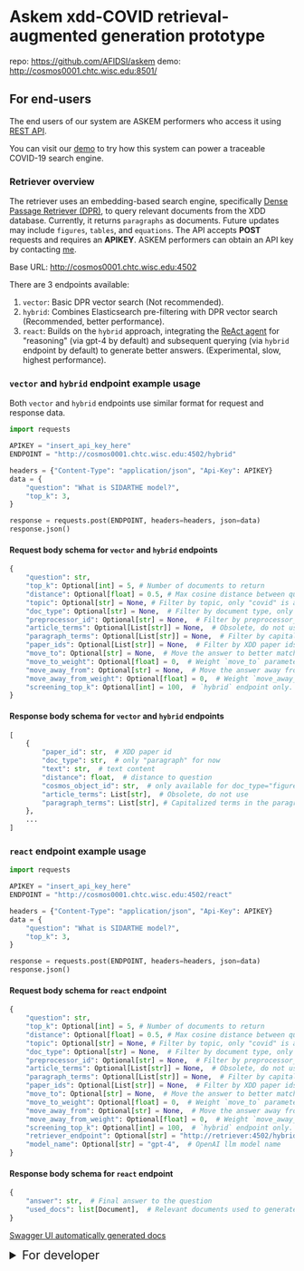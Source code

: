 # Askem xdd-COVID retrieval-augmented generation prototype

repo: <https://github.com/AFIDSI/askem>
demo: <http://cosmos0001.chtc.wisc.edu:8501/>

## For end-users

The end users of our system are ASKEM performers who access it using [REST API](http://cosmos0001.chtc.wisc.edu:4502/docs).

You can visit our [demo](http://cosmos0001.chtc.wisc.edu:8501/) to try how this system can power a traceable COVID-19 search engine.

### Retriever overview

The retriever uses an embedding-based search engine, specifically [Dense Passage Retriever (DPR)](https://arxiv.org/abs/2004.04906), to query relevant documents from the XDD database. Currently, it returns `paragraphs` as documents. Future updates may include `figures`, `tables`, and `equations`. The API accepts **POST** requests and requires an **APIKEY**. ASKEM performers can obtain an API key by contacting [me](mailto:jason.lo@wisc.edu).

Base URL: <http://cosmos0001.chtc.wisc.edu:4502>

There are 3 endpoints available:

1. `vector`: Basic DPR vector search (Not recommended).
2. `hybrid`: Combines Elasticsearch pre-filtering with DPR vector search (Recommended, better performance).
3. `react`: Builds on the `hybrid` approach, integrating the [ReAct agent](https://react-lm.github.io/) for "reasoning" (via gpt-4 by default) and subsequent querying (via `hybrid` endpoint by default) to generate better answers. (Experimental, slow, highest performance).

### `vector` and `hybrid` endpoint example usage

Both `vector` and `hybrid` endpoints use similar format for request and response data.

```python
import requests

APIKEY = "insert_api_key_here"
ENDPOINT = "http://cosmos0001.chtc.wisc.edu:4502/hybrid"

headers = {"Content-Type": "application/json", "Api-Key": APIKEY}
data = {
    "question": "What is SIDARTHE model?",
    "top_k": 3,
}

response = requests.post(ENDPOINT, headers=headers, json=data)
response.json()
```

#### Request body schema for `vector` and `hybrid` endpoints

```python
{
    "question": str,
    "top_k": Optional[int] = 5, # Number of documents to return
    "distance": Optional[float] = 0.5, # Max cosine distance between question and document
    "topic": Optional[str] = None, # Filter by topic, only "covid" is available now
    "doc_type": Optional[str] = None,  # Filter by document type, only "paragraph" is available now
    "preprocessor_id": Optional[str] = None,  # Filter by preprocessor_id, for developer use only
    "article_terms": Optional[List[str]] = None,  # Obsolete, do not use
    "paragraph_terms": Optional[List[str]] = None,  # Filter by capitalized terms (any word that has more than one capital letter) in the paragraph
    "paper_ids": Optional[List[str]] = None,  # Filter by XDD paper ids
    "move_to": Optional[str] = None,  # Move the answer to better match the context of the given string, like `mathematical equation`.
    "move_to_weight": Optional[float] = 0,  # Weight `move_to` parameter to adjusts the influence on the original answer, with a range from 0 to 1. Higher values mean stronger augmentation.
    "move_away_from": Optional[str] = None,  # Move the answer away from irrelevant topics, like `general commentary`.
    "move_away_from_weight": Optional[float] = 0,  # Weight `move_away_from` to adjusts the influence on the original answer, with a range from 0 to 1. Higher values mean stronger augmentation.
    "screening_top_k": Optional[int] = 100,  # `hybrid` endpoint only. Number of documents to return from the elastic search pre-filtering step.
}
```

#### Response body schema for `vector` and `hybrid` endpoints

```python
[
    {
        "paper_id": str,  # XDD paper id
        "doc_type": str,  # only "paragraph" for now
        "text": str,  # text content
        "distance": float,  # distance to question
        "cosmos_object_id": str,  # only available for doc_type="figure"
        "article_terms": List[str],  # Obsolete, do not use
        "paragraph_terms": List[str], # Capitalized terms in the paragraph
    },
    ...
]
```

### `react` endpoint example usage

```python
import requests

APIKEY = "insert_api_key_here"
ENDPOINT = "http://cosmos0001.chtc.wisc.edu:4502/react"

headers = {"Content-Type": "application/json", "Api-Key": APIKEY}
data = {
    "question": "What is SIDARTHE model?",
    "top_k": 3,
}

response = requests.post(ENDPOINT, headers=headers, json=data)
response.json()
```

#### Request body schema for `react` endpoint

```python
{
    "question": str,
    "top_k": Optional[int] = 5, # Number of documents to return
    "distance": Optional[float] = 0.5, # Max cosine distance between question and document
    "topic": Optional[str] = None, # Filter by topic, only "covid" is available now
    "doc_type": Optional[str] = None,  # Filter by document type, only "paragraph" is available now
    "preprocessor_id": Optional[str] = None,  # Filter by preprocessor_id, for developer use only
    "article_terms": Optional[List[str]] = None,  # Obsolete, do not use
    "paragraph_terms": Optional[List[str]] = None,  # Filter by capitalized terms (any word that has more than one capital letter) in the paragraph
    "paper_ids": Optional[List[str]] = None,  # Filter by XDD paper ids
    "move_to": Optional[str] = None,  # Move the answer to better match the context of the given string, like `mathematical equation`.
    "move_to_weight": Optional[float] = 0,  # Weight `move_to` parameter to adjusts the influence on the original answer, with a range from 0 to 1. Higher values mean stronger augmentation.
    "move_away_from": Optional[str] = None,  # Move the answer away from irrelevant topics, like `general commentary`.
    "move_away_from_weight": Optional[float] = 0,  # Weight `move_away_from` to adjusts the influence on the original answer, with a range from 0 to 1. Higher values mean stronger augmentation.
    "screening_top_k": Optional[int] = 100,  # `hybrid` endpoint only. Number of documents to return from the elastic search pre-filtering step.
    "retriever_endpoint": Optional[str] = "http://retriever:4502/hybrid",  # retriever endpoint to use
    "model_name": Optional[str] = "gpt-4",  # OpenAI llm model name
}
```

#### Response body schema for `react` endpoint

```python
{
    "answer": str,  # Final answer to the question
    "used_docs": list[Document],  # Relevant documents used to generate the answer, with the same schema as the response of `hybrid` endpoint
}
```

[Swagger UI automatically generated docs](http://cosmos0001.chtc.wisc.edu:4502/docs)

<details>
    <summary style="font-size: 1.5em;">For developer</summary>

### To deploy the system

1. Make a .env file in the project root directory with these variables

    see example: `.env.example`

    see shared [dotenv](https://docs.google.com/document/d/1TyGeHxbOShv_jzTIM7vn-equH0XB3wM0mBuAvYI0AR0/edit) file for the actual values

1. Run launch test

    ```sh
    bash ./scripts/launch_test.sh
    ```

1. Ingest documents

    Put all text files in a folder, with file format as `<ingest_dir>/<paper-id>.txt`, then run this:

    ```sh
    python askem/ingest_docs.py --input-dir "data/debug_data/paragraph_test" --topic "covid-19" --doc-type "paragraph" --weaviate-url "url_to_weaviate"
    ```

1. Ingest figures

    Put all text files in a folder, with file format as `<ingest_dir>/<paper-id>.<cosmos_object_id>.txt`, then run this:

    ```sh
    python askem/deploy.py --input-dir "data/debug_data/figure_test" --topic "covid-19" --doc-type "figure" --weaviate-url "url_to_weaviate"
    ```

</details>
